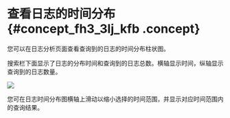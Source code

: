# 查看日志的时间分布 {#concept_fh3_3lj_kfb .concept}

您可以在日志分析页面查看查询到的日志的时间分布柱状图。

搜索栏下面显示了日志的分布时间和查询到的日志总数。横轴显示时间，纵轴显示查询到的日志数量。

![](http://static-aliyun-doc.oss-cn-hangzhou.aliyuncs.com/assets/img/22758/154821400537900_zh-CN.png)

您可在日志时间分布图横轴上滑动以缩小选择的时间范围，并显示对应时间范围内的查询结果。

